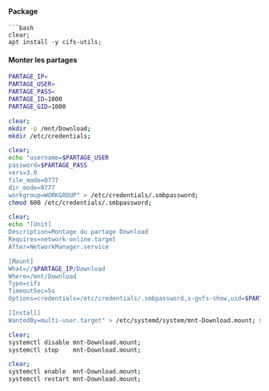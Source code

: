 #### Package
```
```bash
clear;
apt install -y cifs-utils;
```

#### Monter les partages
```bash
PARTAGE_IP=
PARTAGE_USER=
PARTAGE_PASS=
PARTAGE_ID=1000
PARTAGE_GID=1000
```


```bash
clear;
mkdir -p /mnt/Download;
mkdir /etc/credentials;
```


```bash
clear;
echo "username=$PARTAGE_USER
password=$PARTAGE_PASS
vers=3.0
file_mode=0777
dir_mode=0777
workgroup=WORKGROUP" > /etc/credentials/.smbpassword;
chmod 600 /etc/credentials/.smbpassword;
```


```bash
clear;
echo "[Unit]
Description=Montage du partage Download
Requires=network-online.target
After=NetworkManager.service

[Mount]
What=//$PARTAGE_IP/Download
Where=/mnt/Download
Type=cifs
TimeoutSec=5s
Options=credentials=/etc/credentials/.smbpassword,x-gvfs-show,uid=$PARTAGE_ID,gid=$PARTAGE_GID

[Install]
WantedBy=multi-user.target" > /etc/systemd/system/mnt-Download.mount; systemctl daemon-reload;
```



```bash
clear;
systemctl disable mnt-Download.mount;
systemctl stop    mnt-Download.mount;
```

```bash
clear;
systemctl enable  mnt-Download.mount;
systemctl restart mnt-Download.mount;
```
